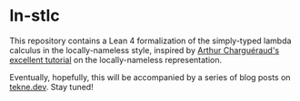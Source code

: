 # ln-stlc

This repository contains a Lean 4 formalization of the simply-typed lambda calculus in the
locally-nameless style, inspired by [Arthur Charguéraud's excellent
tutorial](https://www.chargueraud.org/research/2009/ln/main.pdf) on the locally-nameless
representation.

Eventually, hopefully, this will be accompanied by a series of blog posts on
[tekne.dev](https://tekne.dev). Stay tuned!